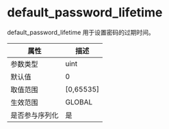 default_password_lifetime 
==============================================

default_password_lifetime 用于设置密码的过期时间。


| **属性**  |   **描述**    |
|---------|-------------|
| 参数类型    | uint        |
| 默认值     | 0           |
| 取值范围    | \[0,65535\] |
| 生效范围    | GLOBAL      |
| 是否参与序列化 | 是           |


